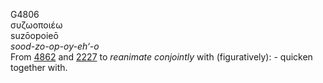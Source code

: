 <body>
  <p>G4806<br>  συζωοποιέω  <br> suzōopoieō  <br><i>sood-zo-op-oy-eh‘-o </i><br>From <a href="g4862.htm">4862</a> and <a href="g2227.htm">2227</a>  to <i>reanimate</i> <i>conjointly</i> with (figuratively): - quicken together with.<br></p>
 </body>